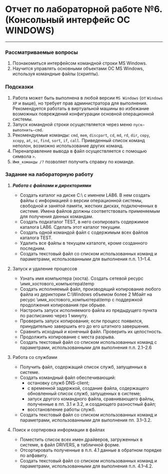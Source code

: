 #  Отчет по лабораторной работе №6. (Консольный интерфейс ОС WINDOWS)

---
### Рассматриваемые вопросы
1. Познакомиться интерфейсом командной строки MS Windows.
2. Научится управлять основными объектами ОС MS Windows, используя командные 
файлы (скрипты).

### Подсказки
1. Работа может быть выполнена в любой версии ```MS Windows``` (от ```Windows XP``` и выше), но требует прав администратора для выполнения. Рекомендуется работать в виртуальной машины во избежание возможных повреждений конфигурации основной операционной системы.
2. Запуск командной строки осуществляется через меню ```пуск–выполнить–cmd```.
3. Рекомендуемые команды: ```cmd```, ```mem```, ```discpart```, ```cd```, ```md```, ```rd```, ```dir```, ```copy```, ```xcopy```, ```at```, ```sc```, ```find```, ```sort```, ```if```, ```call```. Приведенный список команд неполон, возможно использование других команд.
4. Перенаправление вывода в файл осуществляется с помощью символа ```>```.
5. ```Имя_команды /?``` позволяет получить справку по команде.

### Задание на лабораторную работу
1. ___Работа с файлами и директориями___
    * Создать каталог на диске С:\ с именем LAB6. В нем создать файлы с 
    информацией о версии операционной системы, свободной и занятой памяти, 
    жестких дисках, подключенных в системе. Имена файлов должны соответствовать применяемым для получения данных командам.
    * Создать подкаталог TEST, в него скопировать содержимое каталога LAB6. Сделать этот каталог текущим.
    * Создать одной командой файл с содержимым всех файлов каталога TEST.
    * Удалить все файлы в текущем каталоге, кроме созданного последним.
    * Создать текстовый файл со списком использованных команд и параметрами, использованными для выполнения п.п. 1.1–1.4.

2. Запуск и удаление процессов
    * Узнать имя компьютера (хоста). Создать сетевой ресурс \\имя_хостового_компьютера\temp
    * Создать исполняемый файл, производящий копирование любого файла из дериктории C:\Windows объемом более 2 Мбайт на ресурс \\имя_хостового_компьютера\temp с поддержкой продолжения копирования при обрыве.
    * Настроить запуск исполняемого файла из предыдущего пункта по расписанию через 1 минуту.
    * Проверить запуск копирования; если процесс появился, принудительно завершить его до его штатного завершения.
    * Сравнить исходный и конечный файл. Проверить их целостность.
    * Продолжить копирование с места разрыва.
    * Создать текстовый файл со списком использованных команд с параметрами, использованными для выполнения п.п. 2.1–2.6

3. Работа со службами
    * Получить файл, содержащий список служб, запущенных в системе.
    * Создать командный файл обеспечивающий: 
        + остановку служб DNS-client; 
        + с временной задержкой, создание файла, содержащего обновленный список служб, запущенных в системе;
        + запуск другого командного файла, сравнивающего файлы, полученные в пп. 3.1 и 3.2, и создающего разностный файл;
        + восстановление работы служб.
    * Создать текстовый файл со списком использованных команд и параметрами, использованными для выполнения пп. 3.1–3.2.
4. Поиск и сортировка информации в файлах
    * Поместить список всех имен драйверов, загруженных в системе, в файл DRIVERS, в табличной форме.
    * Отсортировать полученные в п.п. 4.1 данные в обратном порядке по алфавиту.
    * Создать текстовый файл со списком использованных команд и параметрами, использованными для выполнения п.п. 4.1–4.2.